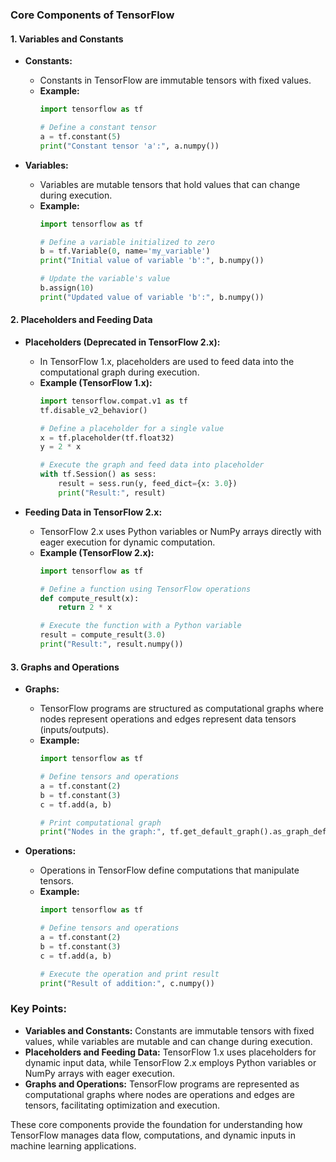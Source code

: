 ### Core Components of TensorFlow

#### 1. Variables and Constants

- **Constants:**
  - Constants in TensorFlow are immutable tensors with fixed values.
  - **Example:**
    ```python
    import tensorflow as tf
    
    # Define a constant tensor
    a = tf.constant(5)
    print("Constant tensor 'a':", a.numpy())
    ```

- **Variables:**
  - Variables are mutable tensors that hold values that can change during execution.
  - **Example:**
    ```python
    import tensorflow as tf
    
    # Define a variable initialized to zero
    b = tf.Variable(0, name='my_variable')
    print("Initial value of variable 'b':", b.numpy())
    
    # Update the variable's value
    b.assign(10)
    print("Updated value of variable 'b':", b.numpy())
    ```

#### 2. Placeholders and Feeding Data

- **Placeholders (Deprecated in TensorFlow 2.x):**
  - In TensorFlow 1.x, placeholders are used to feed data into the computational graph during execution.
  - **Example (TensorFlow 1.x):**
    ```python
    import tensorflow.compat.v1 as tf
    tf.disable_v2_behavior()
    
    # Define a placeholder for a single value
    x = tf.placeholder(tf.float32)
    y = 2 * x
    
    # Execute the graph and feed data into placeholder
    with tf.Session() as sess:
        result = sess.run(y, feed_dict={x: 3.0})
        print("Result:", result)
    ```

- **Feeding Data in TensorFlow 2.x:**
  - TensorFlow 2.x uses Python variables or NumPy arrays directly with eager execution for dynamic computation.
  - **Example (TensorFlow 2.x):**
    ```python
    import tensorflow as tf
    
    # Define a function using TensorFlow operations
    def compute_result(x):
        return 2 * x
    
    # Execute the function with a Python variable
    result = compute_result(3.0)
    print("Result:", result.numpy())
    ```

#### 3. Graphs and Operations

- **Graphs:**
  - TensorFlow programs are structured as computational graphs where nodes represent operations and edges represent data tensors (inputs/outputs).
  - **Example:**
    ```python
    import tensorflow as tf
    
    # Define tensors and operations
    a = tf.constant(2)
    b = tf.constant(3)
    c = tf.add(a, b)
    
    # Print computational graph
    print("Nodes in the graph:", tf.get_default_graph().as_graph_def())
    ```

- **Operations:**
  - Operations in TensorFlow define computations that manipulate tensors.
  - **Example:**
    ```python
    import tensorflow as tf
    
    # Define tensors and operations
    a = tf.constant(2)
    b = tf.constant(3)
    c = tf.add(a, b)
    
    # Execute the operation and print result
    print("Result of addition:", c.numpy())
    ```

### Key Points:
- **Variables and Constants:** Constants are immutable tensors with fixed values, while variables are mutable and can change during execution.
- **Placeholders and Feeding Data:** TensorFlow 1.x uses placeholders for dynamic input data, while TensorFlow 2.x employs Python variables or NumPy arrays with eager execution.
- **Graphs and Operations:** TensorFlow programs are represented as computational graphs where nodes are operations and edges are tensors, facilitating optimization and execution.

These core components provide the foundation for understanding how TensorFlow manages data flow, computations, and dynamic inputs in machine learning applications.